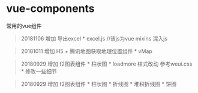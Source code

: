# vue-components
常用的vue组件
> 20181106 增加 导出excel
    * excel.js //该js为vue mixins 混入js


> 20181011 增加 H5 + 腾讯地图获取地理位置组件
    * vMap
    
> 20180929 增加 f2图表组件 
    * 柱状图
    * loadmore 样式改动 参考weui.css
    * 修改一些细节
    
> 20180929 增加 f2图表组件 
    * 柱状图
    * 折线图
    * 堆积折线图
    * 饼图
